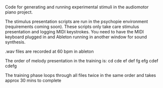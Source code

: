 Code for generating and running experimental stimuli in the audiomotor piano project.

The stimulus presentation scripts are run in the psychopie environment (requirements coming soon). 
These scripts only take care stimulus presentation and logging MIDI keystrokes.
You need to have the MIDI keyboard plugged in and Ableton running in another window for sound synthesis.



.wav files are recorded at 60 bpm in ableton

The order of melody presentation in the training is:
cd
cde
ef
def
fg
efg
cdef
cdefg

The training phase loops through all files twice in the same order and takes approx 30 mins to complete